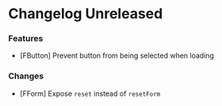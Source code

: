 # Changelog Unreleased

### Features

- [FButton] Prevent button from being selected when loading

### Changes

- [FForm] Expose `reset` instead of `resetForm`